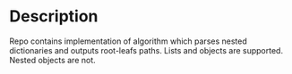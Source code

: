# Description
Repo contains implementation of algorithm which parses nested dictionaries and outputs root-leafs paths.
Lists and objects are supported.
Nested objects are not.
